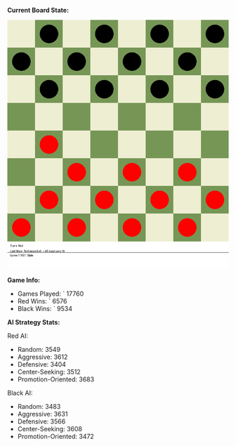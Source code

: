 
**Current Board State:**  
<!-- START_GIF -->
![Checkers Game](./checkers_game.gif)
<!-- END_GIF -->

**Game Info:**  
- Games Played: `<!-- GAMES_PLAYED --> 17760
- Red Wins: `<!-- RED_WINS --> 6576
- Black Wins: `<!-- BLACK_WINS --> 9534

<!-- AI_STATS -->
**AI Strategy Stats:**

Red AI:
- Random: 3549
- Aggressive: 3612
- Defensive: 3404
- Center-Seeking: 3512
- Promotion-Oriented: 3683

Black AI:
- Random: 3483
- Aggressive: 3631
- Defensive: 3566
- Center-Seeking: 3608
- Promotion-Oriented: 3472
